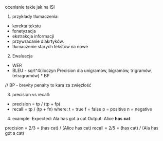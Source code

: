 ocenianie takie jak na ISI

1. przykłady tłumaczenia:
 *  korekta tekstu
 *  fonetyzacja
 *  ekstrakcja informacji
 *  przywracanie diakrtyków.
 *  tłumaczenie starych tekstów na nowe

2. Ewaluacja
 *  WER
 *  BLEU - sqrt^4(iloczyn Precision dla unigramów, bigramów, trigramów, tetragramów) * BP

// BP - brevity penalty to kara za zwięzłość


3. precision vs recall:
 *  precision = tp / (tp + fp)
 *  recall  = tp / (tp + fn)
 where:
  t = true
  f = false
  p = positive
  n = negative

4. example:
Expected:   Ala has got a cat
Output:     Alice **has** **cat**

precision = 2/3 = (has cat) / (Alice has cat)
recall = 2/5 = (has cat) / (Ala has got a cat)

